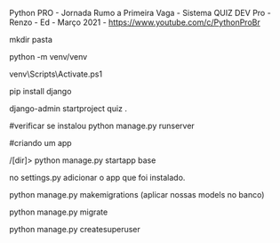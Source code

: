 Python PRO - Jornada Rumo a Primeira Vaga - Sistema QUIZ DEV Pro - Renzo - Ed - Março 2021 - https://www.youtube.com/c/PythonProBr

mkdir pasta

python -m venv/venv

venv\Scripts\Activate.ps1

pip install django

django-admin startproject quiz .

#verificar se instalou
python manage.py runserver

#criando um app

/[dir]> python manage.py startapp base

no settings.py adicionar o app que foi instalado.

python manage.py makemigrations (aplicar nossas models no banco)

python manage.py migrate

python manage.py createsuperuser


 
